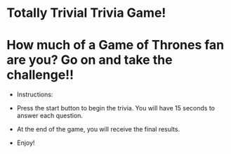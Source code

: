 
# Totally Trivial Trivia Game!

# How much of a Game of Thrones fan are you? Go on and take the challenge!!

* Instructions:
* Press the start button to begin the trivia. You will have 15 seconds to answer each question.
* At the end of the game, you will receive the final results.

* Enjoy!
